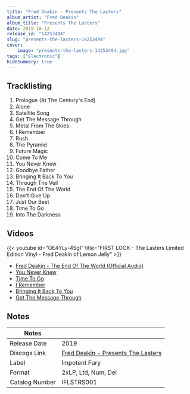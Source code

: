 ```yaml
---
title: "Fred Deakin - Presents The Lasters"
album_artist: "Fred Deakin"
album_title: "Presents The Lasters"
date: 2019-10-12
release_id: "14253494"
slug: "presents-the-lasters-14253494"
cover:
    image: "presents-the-lasters-14253494.jpg"
tags: ["Electronic"]
hideSummary: true
---
```


## Tracklisting
1. Prologue (At The Century's End)
2. Alone
3. Satellite Song
4. Get The Message Through
5. Metal From The Skies
6. I Remember
7. Rush
8. The Pyramid
9. Future Magic
10. Come To Me
11. You Never Knew
12. Goodbye Father
13. Bringing It Back To You
14. Through The Veil
15. The End Of The World
16. Don't Give Up
17. Just Our Best
18. Time To Go
19. Into The Darkness

## Videos
{{< youtube id="OE4YLy-4SgI" title="FIRST LOOK - The Lasters Limited Edition Vinyl - Fred Deakin of Lemon Jelly" >}}
- [Fred Deakin - The End Of The World (Official Audio)](https://www.youtube.com/watch?v=tTRS9LS7IQY)
- [You Never Knew](https://www.youtube.com/watch?v=mCGShoLV2eg)
- [Time To Go](https://www.youtube.com/watch?v=caC1YKzZRkA)
- [I Remember](https://www.youtube.com/watch?v=4YUNecmI7RQ)
- [Bringing It Back To You](https://www.youtube.com/watch?v=4yhZzBTaA8A)
- [Get The Message Through](https://www.youtube.com/watch?v=KWjwONTzryk)

## Notes

| Notes          |             |
| ---------------| ----------- |
| Release Date   | 2019 |
| Discogs Link   | [Fred Deakin - Presents The Lasters](https://www.discogs.com/release/14253494) |
| Label          | Impotent Fury |
| Format         | 2xLP, Ltd, Num, Del |
| Catalog Number | IFLSTRS001 |

